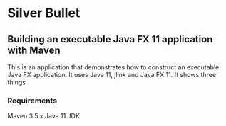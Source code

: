 # Silver Bullet

## Building an executable Java FX 11 application with Maven
This is an application that demonstrates how to construct an executable Java FX application.
It uses Java 11, jlink and Java FX 11. It shows three things

### Requirements
Maven 3.5.x
Java 11 JDK
